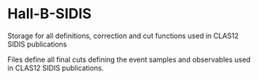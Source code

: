 # Hall-B-SIDIS
Storage for all definitions, correction and cut functions used in CLAS12 SIDIS publications

Files define all final cuts defining the event samples and observables used in CLAS12 SIDIS publications.
